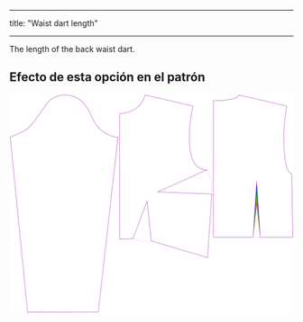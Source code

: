 - - -
title: "Waist dart length"
- - -

The length of the back waist dart.

## Efecto de esta opción en el patrón

![This image shows the effect of this option by superimposing several variants that have a different value for this option](breanna_waistdartlength_sample.svg "Effect of this option on the pattern")
